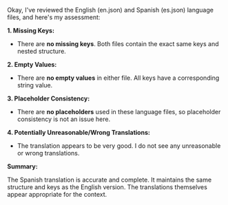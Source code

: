 Okay, I've reviewed the English (en.json) and Spanish (es.json) language files, and here's my assessment:

**1. Missing Keys:**

*   There are **no missing keys**. Both files contain the exact same keys and nested structure.

**2. Empty Values:**

*   There are **no empty values** in either file. All keys have a corresponding string value.

**3. Placeholder Consistency:**

*   There are **no placeholders** used in these language files, so placeholder consistency is not an issue here.

**4. Potentially Unreasonable/Wrong Translations:**

*   The translation appears to be very good. I do not see any unreasonable or wrong translations.

**Summary:**

The Spanish translation is accurate and complete. It maintains the same structure and keys as the English version. The translations themselves appear appropriate for the context.